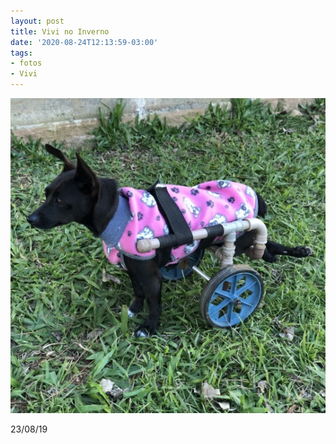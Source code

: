 ```yaml
---
layout: post
title: Vivi no Inverno
date: '2020-08-24T12:13:59-03:00'
tags:
- fotos
- Vivi
---
```

 ![](/uploads/tumblr_files/a9a7409522db89f0d8bf96365c3072b9611968eb.jpg)  

23/08/19


